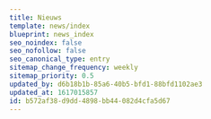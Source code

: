```yaml
---
title: Nieuws
template: news/index
blueprint: news_index
seo_noindex: false
seo_nofollow: false
seo_canonical_type: entry
sitemap_change_frequency: weekly
sitemap_priority: 0.5
updated_by: d6b18b1b-85a6-40b5-bfd1-88bfd1102ae3
updated_at: 1617015857
id: b572af38-d9dd-4898-bb44-082d4cfa5d67
---
```

